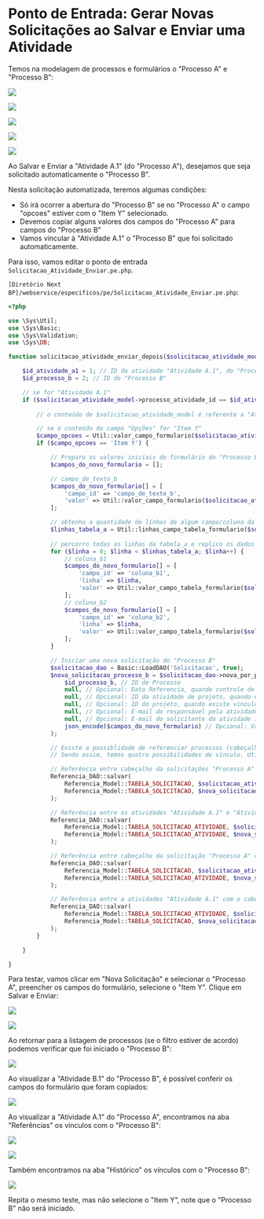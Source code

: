 # Ponto de Entrada: Gerar Novas Solicitações ao Salvar e Enviar uma Atividade

Temos na modelagem de processos e formulários o "Processo A" e "Processo B":

![]([PATH_IMG]/dev_pe_processo_a.png)

![]([PATH_IMG]/dev_pe_formulario_a.png)

![]([PATH_IMG]/dev_pe_tabela_a.png)

![]([PATH_IMG]/dev_pe_formulario_b.png)

![]([PATH_IMG]/dev_pe_tabela_b.png)

Ao Salvar e Enviar a "Atividade A.1" (do "Processo A"), desejamos que seja solicitado automaticamente o "Processo B".

Nesta solicitação automatizada, teremos algumas condições:

* Só irá ocorrer a abertura do "Processo B" se no "Processo A" o campo "opcoes" estiver com o "Item Y" selecionado.
* Devemos copiar alguns valores dos campos do "Processo A" para campos do "Processo B"
* Vamos vincular à "Atividade A.1" o "Processo B" que foi solicitado automaticamente.

Para isso, vamos editar o ponto de entrada `Solicitacao_Atividade_Enviar.pe.php`.

`[Diretório Next BP]/webservice/especificos/pe/Solicitacao_Atividade_Enviar.pe.php`:

```php
<?php

use \Sys\Util;
use \Sys\Basic;
use \Sys\Validation;
use \Sys\DB;

function solicitacao_atividade_enviar_depois($solicitacao_atividade_model, $anexos=null, $acao=null, $destinos=null) {

	$id_atividade_a1 = 1; // ID da atividade "Atividade A.1", do "Processo A"
	$id_processo_b = 2; // ID do "Processo B"

	// se for "Atividade A.1"
	if ($solicitacao_atividade_model->processo_atividade_id == $id_atividade_a1) {
		
		// o conteúdo de $solicitacao_atividade_model é referente a "Atividade A.1" 

		// se o conteúdo do campo "Opções" for "Item Y"
		$campo_opcoes = Util::valor_campo_formulario($solicitacao_atividade_model->formulario, 'opcoes');
		if ($campo_opcoes == 'Item Y') {

			// Preparo os valores iniciais do formulário do "Processo B" que será iniciado automaticamente
			$campos_do_novo_formulario = [];

			// campo_de_texto_b
			$campos_do_novo_formulario[] = [
				'campo_id' => 'campo_de_texto_b',
				'valor' => Util::valor_campo_formulario($solicitacao_atividade_model->formulario, 'campo_de_texto')
			];

			// obtenho a quantidade de linhas de algum campo/coluna da tabela_a (pode ser qualquer um)
			$linhas_tabela_a = Util::linhas_campo_tabela_formulario($solicitacao_atividade_model->formulario, 'coluna_a1');
			
			// percorro todas as linhas da tabela_a e replico os dados para a tabela_b
			for ($linha = 0; $linha < $linhas_tabela_a; $linha++) {
				// coluna_b1
				$campos_do_novo_formulario[] = [
					'campo_id' => 'coluna_b1',
					'linha' => $linha,
					'valor' => Util::valor_campo_tabela_formulario($solicitacao_atividade_model->formulario, 'coluna_a1', $linha)
				];
				// coluna_b2
				$campos_do_novo_formulario[] = [
					'campo_id' => 'coluna_b2',
					'linha' => $linha,
					'valor' => Util::valor_campo_tabela_formulario($solicitacao_atividade_model->formulario, 'coluna_a2', $linha)
				];
			}

			// Iniciar uma nova solicitação do "Processo B"
			$solicitacao_dao = Basic::LoadDAO('Solicitacao', true);
			$nova_solicitacao_processo_b = $solicitacao_dao->nova_por_processo(
				$id_processo_b, // ID de Processo
				null, // Opcional: Data Referencia, quando controle de horas é por data de referência
				null, // Opcional: ID da atividade de projeto, quando existe vinculo com atividade de projeto
				null, // Opcional: ID do projeto, quando existe vinculo com projeto
				null, // Opcional: E-mail do responsável pela atividade inicial (deve ser e-mail de um usuário do BP). Se não for informado, será obtido automaticamente da modelagem do processo
				null, // Opcional: E-mail do solicitante da atividade inicial (deve ser e-mail de um usuário do BP). Se não for informado, será considerado o usuário logado no sistema
				json_encode($campos_do_novo_formulario) // Opcional: Valores iniciais do formulário
			);

			// Existe a possiblidade de referenciar processos (cabeçalhos e/ou atividades) com outros processos (cabeçalhos e/ou atividades)
			// Sendo assim, temos quatro possibilidades de vínculo. Utilize as possibilidades de referência que atenderão suas necessidades.

			// Referência entre cabeçalho da solicitações "Processo A" e "Processo B"
            Referencia_DAO::salvar(
                Referencia_Model::TABELA_SOLICITACAO, $solicitacao_atividade_model->solicitacao_id,
                Referencia_Model::TABELA_SOLICITACAO, $nova_solicitacao_processo_b->solicitacao_id
            );

            // Referência entre as atividades "Atividade A.1" e "Atividade B.1"
            Referencia_DAO::salvar(
                Referencia_Model::TABELA_SOLICITACAO_ATIVIDADE, $solicitacao_atividade_model->id,
                Referencia_Model::TABELA_SOLICITACAO_ATIVIDADE, $nova_solicitacao_processo_b->id
            );

            // Referência entre cabeçalho da solicitação "Processo A" com atividade "Atividade B.1"
            Referencia_DAO::salvar(
                Referencia_Model::TABELA_SOLICITACAO, $solicitacao_atividade_model->solicitacao_id,
                Referencia_Model::TABELA_SOLICITACAO_ATIVIDADE, $nova_solicitacao_processo_b->id
            );

            // Referência entre a atividades "Atividade A.1" com o cabeçalho da solicitação "Processo B"
            Referencia_DAO::salvar(
                Referencia_Model::TABELA_SOLICITACAO_ATIVIDADE, $solicitacao_atividade_model->id,
                Referencia_Model::TABELA_SOLICITACAO, $nova_solicitacao_processo_b->solicitacao_id
            );
		}

	}

}
```

Para testar, vamos clicar em "Nova Solicitação" e selecionar o "Processo A", preencher os campos do formulário, selecione o "Item Y". Clique em Salvar e Enviar:

![]([PATH_IMG]/dev_pe_sol_24_atividade_a1.png)

![]([PATH_IMG]/dev_pe_sol_24_atividade_a1_entrega.png)

Ao retornar para a listagem de processos (se o filtro estiver de acordo) podemos verificar que foi iniciado o "Processo B":

![]([PATH_IMG]/dev_pe_listagem_solicitacoes.png)

Ao visualizar a "Atividade B.1" do "Processo B", é possível conferir os campos do formulário que foram copiados:

![]([PATH_IMG]/dev_pe_sol_25_atividade_b1.png)

Ao visualizar a "Atividade A.1" do "Processo A", encontramos na aba "Referências" os vínculos com o "Processo B":

![]([PATH_IMG]/dev_pe_sol_24_atividade_a1_vinculo_com_25.png)

![]([PATH_IMG]/dev_pe_sol_24_atividade_a1_vinculo_com_25_ativ.png)

Também encontramos na aba "Histórico" os vínculos com o "Processo B":

![]([PATH_IMG]/dev_pe_sol_24_atividade_a1_vinculo_com_25_hist.png)

Repita o mesmo teste, mas não selecione o "Item Y", note que o "Processo B" não será iniciado.